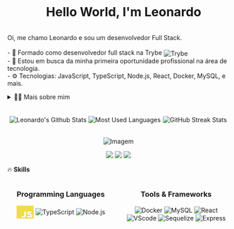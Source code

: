 <!-- Título -->
<div id="user-content-toc">
  <ul align="center">
    <summary><h1 style="display: inline-block">Hello World, I'm Leonardo</h1></summary>
</div>

<!-- Apresentação -->
<p>
  Oi, me chamo Leonardo e sou um desenvolvedor Full Stack.
  <br><br>
  - 🌱 Formado como desenvolvedor full stack na Trybe <img align="center" alt="Trybe" height="23px" src="https://yt3.googleusercontent.com/SLg3vW9jQbja0ea7la5Bx8nVffl5BprQ7xaTqx_weWvcUPqJF-ylPl2BSs8ocY5gdT06GB_a=s900-c-k-c0x00ffffff-no-rj" />
  <br>
  - 🔭 Estou em busca da minha primeira oportunidade profissional na área de tecnologia.
  <br>
  - ⚙️ Tecnologias: JavaScript, TypeScript, Node.js, React, Docker, MySQL, e mais.
</p>

<!-- Dropdown -->
<details>
  <summary>👨‍💻 Mais sobre mim</summary>
  <p>
    - 💬 Apaixonado por programação e tecnologia, estou sempre em busca de aprender novas tecnologias e compartilhar projetos no GitHub.
    <br>
    - 😄 Pronomes: Ele/dele
    <br>
    - ⚡ Sou fã de videogames, cosplay e o universo geek. \o/
  </p>
</details>

<!-- GithubStats -->
<div align="center">
  <br><br>
  <img height="160em" src="https://github-readme-stats.vercel.app/api?username=Leon-brum&show_icons=true&theme=transparent&include_all_commits=true&count_private=true&hide_border=true" alt="Leonardo's Github Stats">
  <img height="160em" src="https://github-readme-stats.vercel.app/api/top-langs/?username=Leon-brum&layout=compact&langs_count=6&theme=transparent&hide_border=true" alt="Most Used Languages">
  <img style="border: 1px solid white; border-radius: 4px;" height="203px" src="https://github-readme-streak-stats.herokuapp.com/?user=Leon-brum&theme=transparent&hide_border=true" alt="GitHub Streak Stats">
  <br><br>
</div>

<!-- GIF -->
<p align="center">
  <img src="https://github.com/Anmol-Baranwal/Cool-GIFs-For-GitHub/assets/74038190/0c7eb6ed-663b-4ce4-bfbd-18239a38ba1b" width="500" alt="Imagem">
</p>

<!-- Redes Sociais -->
<div align="center">
  <a href="https://www.instagram.com/leo_morenolm/" target="_blank"><img src="https://img.shields.io/badge/-Instagram-%23E4405F?style=for-the-badge&logo=instagram&logoColor=white" target="_blank"></a>
  <a href="mailto:leu-profissional@hotmail.com"><img src="https://img.shields.io/badge/-Gmail-%23333?style=for-the-badge&logo=gmail&logoColor=white" target="_blank"></a>
  <a href="https://www.linkedin.com/in/leonardo-moreno-b8015a294/" target="_blank"><img src="https://img.shields.io/badge/-LinkedIn-%230077B5?style=for-the-badge&logo=linkedin&logoColor=white" target="_blank"></a>
</div>

<!-- Skills -->
🔥 **Skills**
<div align="center" style="display: flex; flex-wrap: wrap; justify-content: center;">
  <!-- Programming Languages -->
  <div style="flex-basis: 48%; margin-right: 2%;">
    <h3>Programming Languages</h3>
    <img align="center" alt="JavaScript" height="30" width="40" src="https://raw.githubusercontent.com/devicons/devicon/master/icons/javascript/javascript-plain.svg">
    <img align="center" alt="TypeScript" height="30" width="40" src="https://cdn.jsdelivr.net/gh/devicons/devicon/icons/typescript/typescript-original.svg">
    <img align="center" alt="Node.js" height="30" width="40" src="https://cdn.jsdelivr.net/gh/devicons/devicon/icons/nodejs/nodejs-original.svg">
  </div>
  
  <!-- Tools & Frameworks -->
  <div style="flex-basis: 48%; margin-left: 2%;">
    <h3>Tools & Frameworks</h3>
    <img align="center" alt="Docker" height="30" width="40" src="https://cdn.jsdelivr.net/gh/devicons/devicon/icons/docker/docker-original.svg">
    <img align="center" alt="MySQL" height="50" width="50" src="https://cdn.jsdelivr.net/gh/devicons/devicon/icons/mysql/mysql-plain-wordmark.svg">
    <img align="center" alt="React" height="30" width="40" src="https://cdn.jsdelivr.net/gh/devicons/devicon/icons/react/react-original.svg">
    <img align="center" alt="VScode" height="30" width="40" src="https://cdn.jsdelivr.net/gh/devicons/devicon/icons/vscode/vscode-original.svg">
    <img align="center" alt="Sequelize" height="70" width="70" src="https://cdn.jsdelivr.net/gh/devicons/devicon/icons/sequelize/sequelize-original-wordmark.svg">
    <img align="center" alt="Express" height="70" width="70" src="https://cdn.jsdelivr.net/gh/devicons/devicon/icons/express/express-original-wordmark.svg">
  </div>
</div>
<br><br>

  
